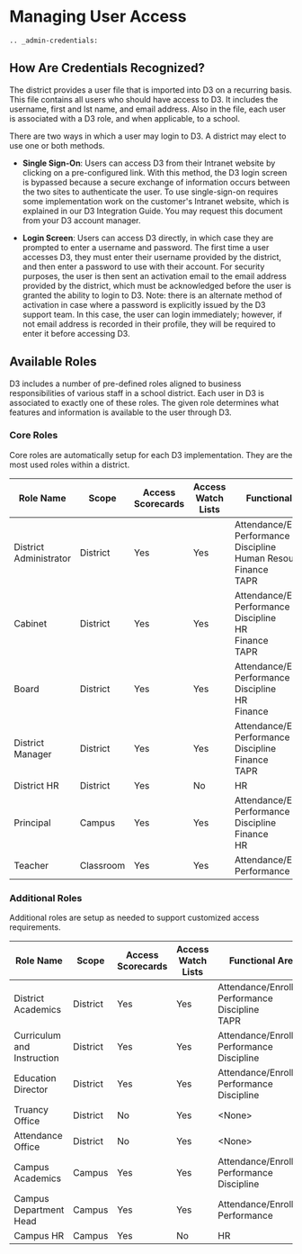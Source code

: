 # Managing User Access

```eval_rst
.. _admin-credentials:
```

## How Are Credentials Recognized?

The district provides a user file that is imported into D3 on a recurring basis. This file contains all users who should have access to D3. It includes the username, first and lst name, and email address. Also in the file, each user is associated with a D3 role, and when applicable, to a school.

There are two ways in which a user may login to D3. A district may elect to use one or both methods.

* **Single Sign-On**: Users can access D3 from their Intranet website by clicking on a pre-configured link. With this method, the D3 login screen is bypassed because a secure exchange of information occurs between the two sites to authenticate the user. To use single-sign-on requires some implementation work on the customer's Intranet website, which is explained in our D3 Integration Guide. You may request this document from your D3 account manager.


* **Login Screen**: Users can access D3 directly, in which case they are prompted to enter a username and password. The first time a user accesses D3, they must enter their username provided by the district, and then enter a password to use with their account. For security purposes, the user is then sent an activation email to the email address provided by the district, which must be acknowledged before the user is granted the ability to login to D3. Note: there is an alternate method of activation in case where a password is explicitly issued by the D3 support team. In this case, the user can login immediately; however, if not email address is recorded in their profile, they will be required to enter it before accessing D3.

## Available Roles

D3 includes a number of pre-defined roles aligned to business responsibilities of various staff in a school district. Each user in D3 is associated to exactly one of these roles. The given role determines what features and information is available to the user through D3.

### Core Roles

Core roles are automatically setup for each D3 implementation. They are the most used roles within a district.

<div class="wy-table-responsive">
<table class="docutils">
    <thead>
        <tr>
            <th>Role Name</th>
            <th>Scope</th>
            <th>Access<br>Scorecards</th>
            <th>Access<br>Watch Lists</th>
            <th>Functional Areas</th>
            <th>Administration</th>
        </tr>
    </thead>
    <tbody>
        <tr>
            <td>District Administrator</td>
            <td>District</td>
            <td>Yes</td>
            <td>Yes</td>
            <td>
                Attendance/Enrollment<br>
                Performance<br>
                Discipline<br>
                Human Resources<br>
                Finance<br>
                TAPR<br>
            </td>
            <td>
                Impersonate<br>
                Publish Watch Lists<br>
            </td>
        </tr>
        <tr>
            <td>Cabinet</td>
            <td>District</td>
            <td>Yes</td>
            <td>Yes</td>
            <td>
                Attendance/Enrollment<br>
                Performance<br>
                Discipline<br>
                HR<br>
                Finance<br>
                TAPR<br>
            </td>
            <td></td>
        </tr>
        <tr>
            <td>Board</td>
            <td>District</td>
            <td>Yes</td>
            <td>Yes</td>
            <td>
                Attendance/Enrollment<br>
                Performance<br>
                Discipline<br>
                HR<br>
                Finance<br>
            </td>
            <td></td>
        </tr>
        <tr>
            <td>District Manager</td>
            <td>District</td>
            <td>Yes</td>
            <td>Yes</td>
            <td>
                Attendance/Enrollment<br>
                Performance<br>
                Discipline<br>
                Finance<br>
                TAPR<br>
            </td>
            <td>
            </td>
        </tr>
        <tr>
            <td>District HR</td>
            <td>District</td>
            <td>Yes</td>
            <td>No</td>
            <td>
                HR<br>
            </td>
            <td>
            </td>
        </tr>
        <tr>
            <td>Principal</td>
            <td>Campus</td>
            <td>Yes</td>
            <td>Yes</td>
            <td>
                Attendance/Enrollment<br>
                Performance<br>
                Discipline<br>
                Finance<br>
                HR<br>
            </td>
            <td>
            </td>
        </tr>
        <tr>
            <td>Teacher</td>
            <td>Classroom</td>
            <td>Yes</td>
            <td>Yes</td>
            <td>
                Attendance/Enrollment<br>
                Performance<br>
            </td>
            <td>
            </td>
        </tr>
        <!--
        <tr>
            <td>Campus Director<br><i>(coming soon)</i></td>
            <td>Campus + Grade Level(s)</td>
            <td>Yes</td>
            <td>Yes</td>
            <td>
                Attendance/Enrollment<br>
                Performance<br>
                Discipline<br>
                HR<br>
            </td>
            <td>
            </td>
        </tr>
        <tr>
            <td>Team Leader<br><i>(coming soon)</i></td>
            <td>Campus + Grade Level</td>
            <td>Yes</td>
            <td>Yes</td>
            <td>
                Attendance/Enrollment<br>
                Performance<br>
                Discipline<br>
            </td>
            <td>
            </td>
        </tr>
        -->
    </tbody>
</table>
</div>

### Additional Roles

Additional roles are setup as needed to support customized access requirements. 

<div class="wy-table-responsive">
<table class="docutils">
    <thead>
        <tr>
            <th>Role Name</th>
            <th>Scope</th>
            <th>Access<br>Scorecards</th>
            <th>Access<br>Watch Lists</th>
            <th>Functional Areas</th>
            <th>Administration</th>
        </tr>
    </thead>
    <tbody>
        <tr>
            <td>District Academics</td>
            <td>District</td>
            <td>Yes</td>
            <td>Yes</td>
            <td>
                Attendance/Enrollment<br>
                Performance<br>
                Discipline<br>
                TAPR<br>
            </td>
            <td></td>
        </tr>
        <tr>
            <td>Curriculum and Instruction</td>
            <td>District</td>
            <td>Yes</td>
            <td>Yes</td>
            <td>
                Attendance/Enrollment<br>
                Performance<br>
                Discipline<br>
            </td>
            <td></td>
        </tr>
        <tr>
            <td>Education Director</td>
            <td>District</td>
            <td>Yes</td>
            <td>Yes</td>
            <td>
                Attendance/Enrollment<br>
                Performance<br>
                Discipline<br>
            </td>
            <td>
            </td>
        </tr>
        <tr>
            <td>Truancy Office</td>
            <td>District</td>
            <td>No</td>
            <td>Yes</td>
            <td>&lt;None&gt;</td>
            <td>
            </td>
        </tr>
        <tr>
            <td>Attendance Office</td>
            <td>District</td>
            <td>No</td>
            <td>Yes</td>
            <td>&lt;None&gt;</td>
            <td></td>
        </tr>
        <tr>
            <td>Campus Academics</td>
            <td>Campus</td>
            <td>Yes</td>
            <td>Yes</td>
            <td>
                Attendance/Enrollment<br>
                Performance<br>
                Discipline<br>
            </td>
            <td></td>
        </tr>
        <tr>
            <td>Campus Department Head</td>
            <td>Campus</td>
            <td>Yes</td>
            <td>Yes</td>
            <td>
                Attendance/Enrollment<br>
                Performance<br>
            </td>
            <td></td>
        </tr>
        <tr>
            <td>Campus HR</td>
            <td>Campus</td>
            <td>Yes</td>
            <td>No</td>
            <td>
                HR<br>
            </td>
            <td>
            </td>
        </tr>
    </tbody>
</table>
</div>